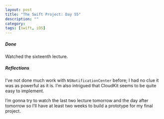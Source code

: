 ```yaml
---
layout: post
title: "The Swift Project: Day 55"
description: ""
category:
tags: [swift, iOS]
---
```


##### Done

Watched the sixteenth lecture.

##### Reflections

I’ve not done much work with `NSNotificationCenter` before; I had no clue it was as powerful as it is. I’m also intrigued that CloudKit seems to be quite easy to implement.

I’m gonna try to watch the last two lecture tomorrow and the day after tomorrow so I’ll have at least two weeks to build a prototype for my final project.
